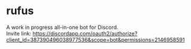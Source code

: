 # rufus
A work in progress all-in-one bot for Discord.  
Invite link: https://discordapp.com/oauth2/authorize?client_id=387390496038977536&scope=bot&permissions=2146958591